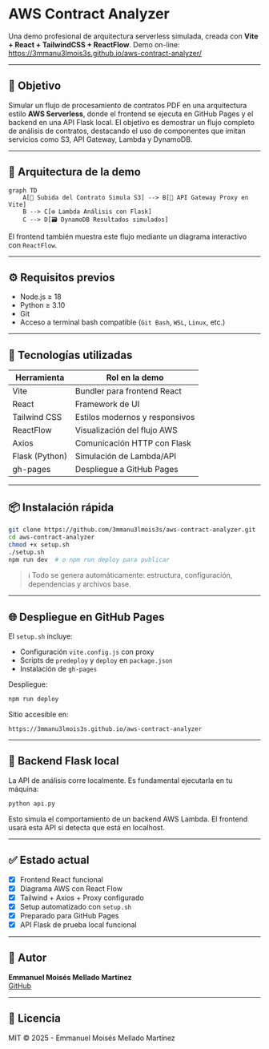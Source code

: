 # AWS Contract Analyzer

Una demo profesional de arquitectura serverless simulada, creada con **Vite + React + TailwindCSS + ReactFlow**. Demo on-line: https://3mmanu3lmois3s.github.io/aws-contract-analyzer/

---

## 🚀 Objetivo

Simular un flujo de procesamiento de contratos PDF en una arquitectura estilo **AWS Serverless**, donde el frontend se ejecuta en GitHub Pages y el backend en una API Flask local. El objetivo es demostrar un flujo completo de análisis de contratos, destacando el uso de componentes que imitan servicios como S3, API Gateway, Lambda y DynamoDB.

---

## 🧱 Arquitectura de la demo

```mermaid
graph TD
    A[📁 Subida del Contrato Simula S3] --> B[🧩 API Gateway Proxy en Vite]
    B --> C[⚙️ Lambda Análisis con Flask]
    C --> D[🗃️ DynamoDB Resultados simulados]
```

El frontend también muestra este flujo mediante un diagrama interactivo con `ReactFlow`.

---

## ⚙️ Requisitos previos

- Node.js ≥ 18
- Python ≥ 3.10
- Git
- Acceso a terminal bash compatible (`Git Bash`, `WSL`, `Linux`, etc.)

---

## 🧰 Tecnologías utilizadas

| Herramienta    | Rol en la demo                  |
| -------------- | ------------------------------- |
| Vite           | Bundler para frontend React     |
| React          | Framework de UI                 |
| Tailwind CSS   | Estilos modernos y responsivos  |
| ReactFlow      | Visualización del flujo AWS     |
| Axios          | Comunicación HTTP con Flask     |
| Flask (Python) | Simulación de Lambda/API        |
| gh-pages       | Despliegue a GitHub Pages       |

---

## 📦 Instalación rápida

```bash
git clone https://github.com/3mmanu3lmois3s/aws-contract-analyzer.git
cd aws-contract-analyzer
chmod +x setup.sh
./setup.sh
npm run dev  # o npm run deploy para publicar
```

> ℹ️ Todo se genera automáticamente: estructura, configuración, dependencias y archivos base.

---

## 🌐 Despliegue en GitHub Pages

El `setup.sh` incluye:
- Configuración `vite.config.js` con proxy
- Scripts de `predeploy` y `deploy` en `package.json`
- Instalación de `gh-pages`

Despliegue:
```bash
npm run deploy
```

Sitio accesible en:
```
https://3mmanu3lmois3s.github.io/aws-contract-analyzer
```

---

## 🔁 Backend Flask local

La API de análisis corre localmente. Es fundamental ejecutarla en tu máquina:

```bash
python api.py
```

Esto simula el comportamiento de un backend AWS Lambda. El frontend usará esta API si detecta que está en localhost.

---

## ✅ Estado actual

- [x] Frontend React funcional
- [x] Diagrama AWS con React Flow
- [x] Tailwind + Axios + Proxy configurado
- [x] Setup automatizado con `setup.sh`
- [x] Preparado para GitHub Pages
- [x] API Flask de prueba local funcional

---

## 👤 Autor

**Emmanuel Moisés Mellado Martínez**  
[GitHub](https://github.com/3mmanu3lmois3s)

---

## 📄 Licencia

MIT © 2025 - Emmanuel Moisés Mellado Martínez
